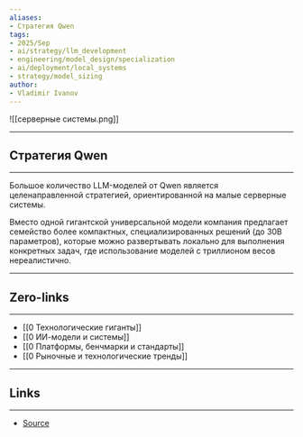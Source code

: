 ```yaml
---
aliases: 
- Стратегия Qwen 
tags:
- 2025/Sep
- ai/strategy/llm_development
- engineering/model_design/specialization
- ai/deployment/local_systems
- strategy/model_sizing
author:
- Vladimir Ivanov
---
```

![[серверные системы.png]]

-----
## Стратегия Qwen
-----
Большое количество LLM-моделей от Qwen является целенаправленной стратегией, ориентированной на малые серверные системы. 

Вместо одной гигантской универсальной модели компания предлагает семейство более компактных, специализированных решений (до 30B параметров), которые можно развертывать локально для выполнения конкретных задач, где использование моделей с триллионом весов нереалистично.

---
## Zero-links
---
- [[0 Технологические гиганты]]
- [[0 ИИ-модели и системы]]
- [[0 Платформы, бенчмарки и стандарты]]
- [[0 Рыночные и технологические тренды]]

---
## Links
---
- [Source](https://t.me/turboproject/2177)